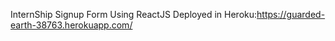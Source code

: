 InternShip Signup Form Using ReactJS 
Deployed in Heroku:https://guarded-earth-38763.herokuapp.com/
